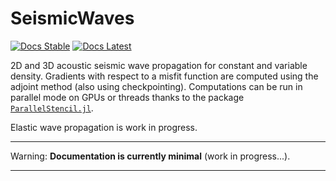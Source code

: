 # SeismicWaves

[![Docs Stable](https://img.shields.io/badge/docs-stable-blue.svg)](https://juliageoph.gitlab.io/SeismicWaves.jl/stable)
[![Docs Latest](https://img.shields.io/badge/docs-latest-blue.svg)](https://juliageoph.gitlab.io/SeismicWaves.jl/dev)

2D and 3D acoustic seismic wave propagation for constant and variable density. Gradients with respect to a misfit function are computed using the adjoint method (also using checkpointing). 
Computations can be run in parallel mode on GPUs or threads thanks to the package [`ParallelStencil.jl`](https://github.com/omlins/ParallelStencil.jl).

Elastic wave propagation is work in progress.

---

Warning: **Documentation is currently minimal** (work in progress...).

---
